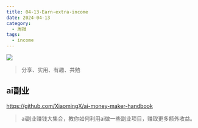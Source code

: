 ```yaml
---
title: 04-13-Earn-extra-income
date: 2024-04-13
category:
  - 周报
tags:
  - income
---
```

![](https://img.nnxx.me/file/5a500390f31add8c94c98.jpg)

> 分享、实用、有趣、共勉



## ai副业

https://github.com/XiaomingX/ai-money-maker-handbook

> ai副业赚钱大集合，教你如何利用ai做一些副业项目，赚取更多额外收益。











